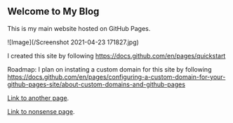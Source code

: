 ## Welcome to My Blog

This is my main website hosted on GitHub Pages.

![Image](/Screenshot 2021-04-23 171827.jpg)

I created this site by following https://docs.github.com/en/pages/quickstart

Roadmap:
I plan on instating a custom domain for this site by following https://docs.github.com/en/pages/configuring-a-custom-domain-for-your-github-pages-site/about-custom-domains-and-github-pages



[Link to another page](./another-page.md).

[Link to nonsense page](./nonsense-page.md).

